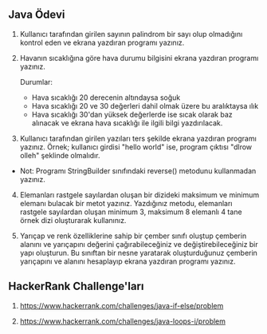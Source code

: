 ## Java Ödevi

1. Kullanıcı tarafından girilen sayının palindrom bir sayı olup olmadığını kontrol eden ve ekrana yazdıran programı yazınız.

2. Havanın sıcaklığına göre hava durumu bilgisini ekrana yazdıran programı yazınız.

   Durumlar:
    - Hava sıcaklığı 20 derecenin altındaysa soğuk
    - Hava sıcaklığı 20 ve 30 değerleri dahil olmak üzere bu aralıktaysa ılık
    - Hava sıcaklığı 30'dan yüksek değerlerde ise sıcak
  olarak baz alınacak ve ekrana hava sıcaklığı ile ilgili bilgi yazdırılacak.

3. Kullanıcı tarafından girilen yazıları ters şekilde ekrana yazdıran programı yazınız.
Örnek; kullanıcı girdisi "hello world" ise, program çıktısı "dlrow olleh" şeklinde olmalıdır. 
  - Not: Programı StringBuilder sınıfındaki reverse() metodunu kullanmadan yazınız.

4. Elemanları rastgele sayılardan oluşan bir dizideki maksimum ve minimum elemanı bulacak bir metot yazınız.
Yazdığınız metodu, elemanları rastgele sayılardan oluşan minimum 3, maksimum 8 elemanlı 4 tane örnek dizi oluşturarak kullanınız.

5. Yarıçap ve renk özelliklerine sahip bir çember sınıfı oluştup çemberin alanını ve yarıçapını değerini çağırabileceğiniz ve değiştirebileceğiniz bir
yapı oluşturun. Bu sınıftan bir nesne yaratarak oluşturduğunuz çemberin yarıçapını ve alanını hesaplayıp ekrana yazdıran programı yazınız.


## HackerRank Challenge'ları

1. https://www.hackerrank.com/challenges/java-if-else/problem

2. https://www.hackerrank.com/challenges/java-loops-i/problem
